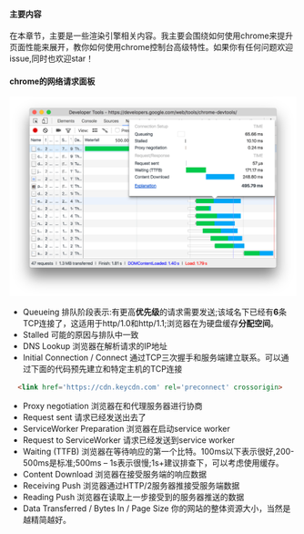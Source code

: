 #### 主要内容
在本章节，主要是一些渲染引擎相关内容。我主要会围绕如何使用chrome来提升页面性能来展开，教你如何使用chrome控制台高级特性。如果你有任何问题欢迎issue,同时也欢迎star！

#### chrome的网络请求面板
![](./images/net.png)

- Queueing
  排队阶段表示:有更高**优先级**的请求需要发送;该域名下已经有**6**条TCP连接了，这适用于http/1.0和http/1.1;浏览器在为硬盘缓存**分配空间**。
- Stalled
  可能的原因与排队中一致
- DNS Lookup
  浏览器在解析请求的IP地址
- Initial Connection / Connect
  通过TCP三次握手和服务端建立联系。可以通过下面的代码预先建立和特定主机的TCP连接
```html
  <link href='https://cdn.keycdn.com' rel='preconnect' crossorigin>
```
- Proxy negotiation
  浏览器在和代理服务器进行协商
- Request sent
  请求已经发送出去了
- ServiceWorker Preparation
  浏览器在启动service worker
- Request to ServiceWorker
  请求已经发送到service worker
- Waiting (TTFB)
  浏览器在等待响应的第一个比特。100ms以下表示很好,200-500ms是标准;500ms – 1s表示很慢;1s+建议排查下，可以考虑使用缓存。
- Content Download
  浏览器在接受服务端的响应数据
- Receiving Push
  浏览器通过HTTP/2服务器推接受服务端数据
- Reading Push
  浏览器在读取上一步接受到的服务器推送的数据
- Data Transferred / Bytes In / Page Size
  你的网站的整体资源大小，当然是越精简越好。  
